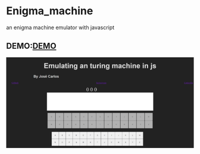 # Enigma_machine
an enigma machine emulator with javascript

DEMO:<a href="https://reditado.github.io/Enigma_machine/">DEMO</a>
----
<img src="https://github.com/REDITADO/Enigma_machine/blob/main/Captura%20da%20Web_25-4-2022_132337_127.0.0.1.jpeg">
